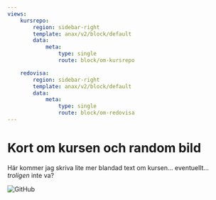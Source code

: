 ```yaml
---
views:
    kursrepo:
        region: sidebar-right
        template: anax/v2/block/default
        data:
            meta:
                type: single
                route: block/om-kursrepo

    redovisa:
        region: sidebar-right
        template: anax/v2/block/default
        data:
            meta:
                type: single
                route: block/om-redovisa
---
```

Kort om kursen och random bild
=========================

Här kommer jag skriva lite mer blandad text om kursen... eventuellt... *troligen* inte va? <i class="fas fa-ghost"></i>

![GitHub](image/git.jpg?w=450 "GitHub")

